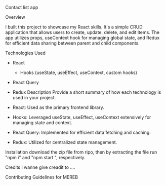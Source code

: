 Contact list app

Overview

I built this project to showcase my React skills. 
It's a simple CRUD application that allows users to create, update, delete, and edit items. 
The app utilizes props, useContext hook for managing global state, and Redux for efficient data sharing between parent and child components.



Technologies Used
- React
  + Hooks (useState, useEffect, useContext, custom hooks)
- React Query
- Redux
Description
Provide a short summary of how each technology is used in your project.

- React: Used as the primary frontend library.
- Hooks: Leveraged useState, useEffect, useContext extensively for managing state and context.
- React Query: Implemented for efficient data fetching and caching.
- Redux: Utilized for centralized state management.

		
Installation
download the zip file from ripo, then by extracting the file run "npm i" and "npm start ",
respectively.



Credits
i wanne give creadit to ....





Contributing
Guidelines for MEREB

